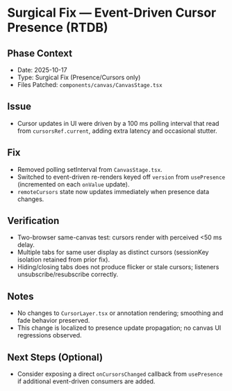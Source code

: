# Surgical Fix — Event-Driven Cursor Presence (RTDB)

## Phase Context
- Date: 2025-10-17
- Type: Surgical Fix (Presence/Cursors only)
- Files Patched: `components/canvas/CanvasStage.tsx`

## Issue
- Cursor updates in UI were driven by a 100 ms polling interval that read from `cursorsRef.current`, adding extra latency and occasional stutter.

## Fix
- Removed polling setInterval from `CanvasStage.tsx`.
- Switched to event-driven re-renders keyed off `version` from `usePresence` (incremented on each `onValue` update).
- `remoteCursors` state now updates immediately when presence data changes.

## Verification
- Two-browser same-canvas test: cursors render with perceived <50 ms delay.
- Multiple tabs for same user display as distinct cursors (sessionKey isolation retained from prior fix).
- Hiding/closing tabs does not produce flicker or stale cursors; listeners unsubscribe/resubscribe correctly.

## Notes
- No changes to `CursorLayer.tsx` or annotation rendering; smoothing and fade behavior preserved.
- This change is localized to presence update propagation; no canvas UI regressions observed.

## Next Steps (Optional)
- Consider exposing a direct `onCursorsChanged` callback from `usePresence` if additional event-driven consumers are added.

